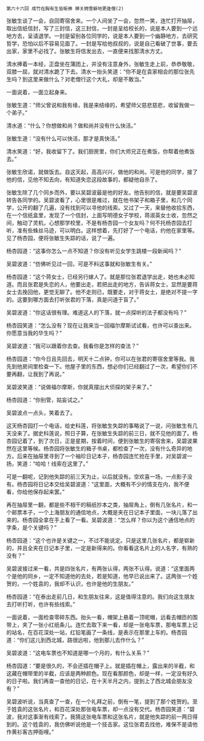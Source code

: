     第六十六回 成竹在胸有生皆皈佛 禅关拥雪僻地更逢僧(2) 

   张敏生谈了一会，自回寄宿舍来。一个人间坐了一会，忽然一笑，连忙打开抽屉，取出信纸信封，写了三封信，这三封信，一封是呈给校长的，说是本人要到一个远地方去，呈请退学。一封是留别各位同学的，说是本人要到一个幽静地方，去研究哲学，恐怕以后不容易见面了。一封是写给他叔叔的，说是自己看破了世事，要去出家，家里不必找了。张敏生将信发出去，一直便来找那清水方丈。

   清水捧着一本经，正盘坐在蒲团上，并没有注意身外，张敏生走上前，恭恭敬敬，双膝一屈，就对清水跪了下去。清水一抬头笑道：“你不是在袁家相会的那位张先生吗？到这里来做什么？对老僧行这个大礼，却是不敢当。”

   一面说着，一面立起身来。

   张敏生道：“师父曾说和我有缘，我是来结缘的，希望师父慈悲慈悲，收留我做一个弟子。”

   清水道：“什么？你想做和尚？做和尚并没有什么快活。”

   张敏生道：“没有什么可以快活，那才是真快活。”

   清水笑道：“好，我收留下了。我们厨房里，你们大师兄正在煮饭，你帮着他煮饭去。”

   张敏生欣诺，就做饭去。自这天起，高高兴兴，做他的和尚。可是他的同学，接了他的信，见他不知去向，有知道失恋这段故事的，都疑他自杀了。

   张敏生除了几个同乡而外，要以吴碧波最是他的好友。他告别的信，就是要吴碧波转告各同学的。吴碧波看了，心里很是难过，就在他书架子和箱子里，和几个同学，公开的翻了几遍，没有找到可以寻他的线索。又过了一天，来替他收拾东西，在一个信纸盒里，发现了一个信封，上面写明德女子学校，蒋淑英女士收，忽然之间，触动了灵机，心想那学校里，不是有杨杏园一个女友吗？何不托杨杏园去打听，准有些蛛丝马迹，可以明白。这样想着，先打好了一个电话，约他在家里等。见了杨杏园，便将张敏生失踪的话，说了一遍。

   杨杏园道：“这事你怎么一点不知道？你没有听见女学生跳楼一段新闻吗？”

   吴碧波道：“仿佛听见过一回，可是不料这事就和张敏生有关。”

   杨杏园道：“这个蒋女士，已经另行嫁人了。就是那位张君退学出走，她也未必知道。而且张君是失恋的人，他要出走，若把出走的地方，告诉蒋女士，显然是要蒋女士去挽回他，更觉无聊了。他不走则已，既要走，对于蒋女士，是绝对不提一字的。这要到哪方面去打听张君的下落，真是问道于盲了。”

   吴碧波道：“你这话很有理。难道这人的下落，就一点探听的法子都没有吗？”

   杨杏园笑道：“怎么没有？现在让我来当一回福尔摩斯试试看，也许可以查出来。你愿意当我的华生吗？”

   吴碧波道：“我可以跟着你去查。我看你是怎样的查法？”

   杨杏园道：“你今日且先回去，明天十二点钟，你可以在张君的寄宿舍里等我。我先到他房间里检查一下。他屋子里的东西，想必你们已经翻过了一次，希望你们不要再翻，让我到了再说。”

   吴碧波笑道：“说做福尔摩斯，你就真摆出大侦探的架子来了。”

   杨杏园道：“你别管，姑妄试之。”

   吴碧波点一点头，笑着去了。

   这天杨杏园打一个电话，给史科莲，将张敏生失踪的事略说了一说，问张敏生有几天没来了。据史科莲说，照日子算，在张敏生失踪的前三日，就不见他的面了。杨杏园记着了，到了次日，正是星期，按着时间，便到张敏生的寄宿舍来，吴碧波果然在这里等候。杨杏园将张敏生的箱子书桌，都检查了一次，没有什么奇异的地方。后来在抽屉里寻到了一个袖珍日记本子，杨杏园连忙抢在手里，对吴碧波一扬，笑道：“哈哈！线索在这里了。”

   可是一翻呢，记到他失踪的前三天为止，以后就没有。空欢喜一场，一点影子没有。杨杏园将日记本交给吴碧波道：“这里面，大概有不少的情支在内，我不便看，你给他保存起来罢。”

   再在抽屉里一翻，都是些不相干的稿纸抄本之类，抽屉角上，倒有几张名片，和一个邮票本子，一个上海朋友的通信地点，大概是夹在日记本子里面，一块儿落了出来的。杨杏园全拿在手上看了一看。吴碧波道：“怎么样？你以为这个通信地点的字条，是个关键吗？”

   杨杏园道：“这个也许是关键之一，不过不能说定。只是这里几张名片，都是崭新的，并且全夹在日记本子里，一定是新得来的。你看看这名片上的人名字，有熟的没有？”

   吴碧波接过来一看，共是四张名片，有两张认得，两张不认得。说道：“这里面两个是他的同乡，一定不知道他的去处，若是知道，他早已说出来了。这两张一个姓贺的，一个姓袁的，我却不认识，也许是他的生朋友。”

   杨杏园道：“在泰出走前几日，和生朋友往来，这是值得注意的。我们向这生朋友去打听打听，也许有些线索。”

   一面说着，一面检查零碎东西。抬头一看，帽架上悬着一顶呢帽，远看去帽匝的围带上，夹了一张小红纸条儿。连忙去取下来一看，却是一张电车票，那电车票上记的站名，在百花深处一站，红铅笔画了一条线，是表示在那里上车的。杨杏园道：“你们这儿到西北城，路很远啦，他到那儿去作什么？”

   吴碧波道：“这电车票也不知道是哪一个月的，有什么关系？”

   杨杏园道：“要是很久的，不会还插在帽子上。就是插在帽上，露出来的半截，和这藏在帽带里的半截，应该是两种颜色。现在看那颜色，却是一样，一定没有好久的日子啦。我们再查一查他的日记，在十天半月之内，提到上了西北城会朋友没有？”

   吴碧波听说，当真查了一查，在一个礼拜之前，倒有一笔，提到了那个姓贺的。至于姓袁的这张名片，和百花深处那张电车票，却一点没有交代。杨杏园笑道：“碧波，我对这事渐有线索了。我猜这张电车票和这张名片，就是他失踪的前一两日得到的。这个姓袁的，我仿佛听说他是一个技击家。这位张君去找他，难保不是请他作黄衫客古押衙哩。”

